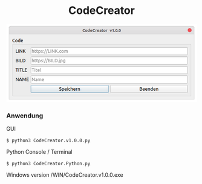 <h1 align="center">CodeCreator</h1>

<p align="center">
    <img src="https://raw.githubusercontent.com/Morpheus2018/CodeCreator/master/screenshot.png" alt="Empty interface">
</p>

### Anwendung
GUI
```
$ python3 CodeCreator.v1.0.0.py
```
Python Console / Terminal
```
$ python3 CodeCreator.Python.py
```

Windows version /WIN/CodeCreator.v1.0.0.exe
